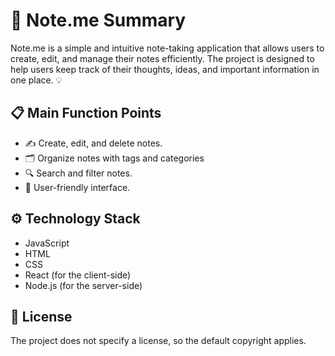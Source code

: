 # 📝 Note.me Summary

Note.me is a simple and intuitive note-taking application that allows users to create, edit, and manage their notes efficiently. The project is designed to help users keep track of their thoughts, ideas, and important information in one place. 💡

## 📋 Main Function Points
- ✍️ Create, edit, and delete notes.
- 🗂️ Organize notes with tags and categories
- 🔍 Search and filter notes.
- 🌟 User-friendly interface.

## ⚙️ Technology Stack
- JavaScript
- HTML
- CSS
- React (for the client-side)
- Node.js (for the server-side)

## 📄 License
The project does not specify a license, so the default copyright applies.
